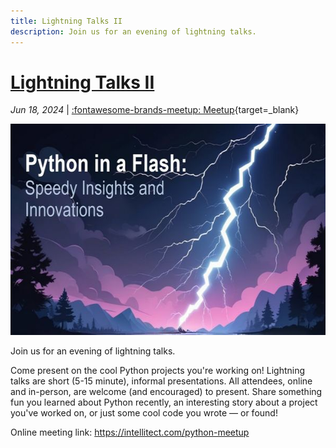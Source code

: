 ```yaml
---
title: Lightning Talks II
description: Join us for an evening of lightning talks.
---
```


<!-- index: start -->

# [Lightning Talks II](lightning-talks-2.md)

_Jun 18, 2024_ | [:fontawesome-brands-meetup: Meetup](https://www.meetup.com/python-spokane/events/298346582/){target=_blank}

<img src="/img/lightning-talks-2.jpeg" width="600" height="337.5">

Join us for an evening of lightning talks.

Come present on the cool Python projects you're working on! Lightning talks are short (5-15 minute), informal presentations. All attendees, online and in-person, are welcome (and encouraged) to present. Share something fun you learned about Python recently, an interesting story about a project you've worked on, or just some cool code you wrote — or found!

Online meeting link: https://intellitect.com/python-meetup

<!-- index: end -->

<!--
## About
-->
